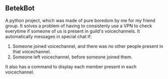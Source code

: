 ## BetekBot

A python project, which was made of pure boredom by me for my friend group. It solves a problem of having to consistenly use a VPN to check everytime if someone of us is present in guild's voicechannels. 
It automatically messages in special chat if: 
  1. Someone joined voicechannel, and there was no other people present in that voicechannel.
  2. Someone left voicechannel, before someone joined them.

It also has a command to display each member present in each voicechannel.
